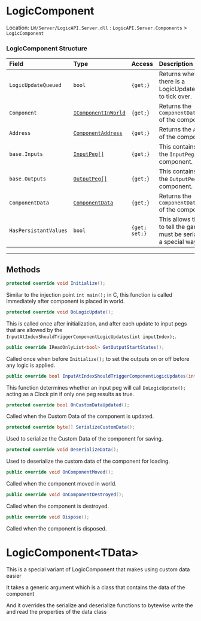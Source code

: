# LogicComponent
Location: `LW/Server/LogicAPI.Server.dll` : `LogicAPI.Server.Components` > `LogicComponent`

### LogicComponent Structure
Field | Type | Access | Description
:-- | :-- | :-- | :--
`LogicUpdateQueued` | `bool` | `{get;}` | Returns whether there is a LogicUpdate waiting to tick over.
`Component` | [`IComponentInWorld`](./CS-IComponentInWorld.md) | `{get;}` | Returns the `ComponentDataManager` of the component.
`Address` | [`ComponentAddress`](./CS-ComponentAddress.md) | `{get;}` | Returns the `Address` of the component.
`base.Inputs` | [`InputPeg[]`](./CS-InputPeg.md) | `{get;}` | This contains a list of the `InputPegs` of the component.
`base.Outputs`| [`OutputPeg[]`](./CS-OutputPeg.md) | `{get;}` | This contains a list of the `OutputPegs` of the component.
`ComponentData` | [`ComponentData`](./CS-ComponentData.md) | `{get;}` | Returns the `ComponentDataManager` of the component.
`HasPersistantValues` | `bool` | `{get; set;}` | This allows the script to tell the game that it must be serialized in a special way.
---
## Methods
```cs
protected override void Initialize();
```
Similar to the injection point `int main();` in C, this function is called immediately after component is placed in world.
&nbsp;
```cs
protected override void DoLogicUpdate();
```
This is called once after initialization, and after each update to input pegs that are allowed by the `InputAtIndexShouldTriggerComponentLogicUpdates(int inputIndex);`.
&nbsp;
```cs
public override IReadOnlyList<bool> GetOutputStartStates();
```
Called once when before `Initialize();` to set the outputs on or off before any logic is applied.
&nbsp;
```cs
public override bool InputAtIndexShouldTriggerComponentLogicUpdates(int inputIndex);
```
This function determines whether an input peg will call `DoLogicUpdate();` acting as a Clock pin if only one peg results as true.
&nbsp;
```cs
protected override bool OnCustomDataUpdated();
```
Called when the Custom Data of the component is updated.
&nbsp;
```cs
protected override byte[] SerializeCustomData();
```
Used to serialize the Custom Data of the component for saving.
&nbsp;
```cs
protected override void DeserializeData();
```
Used to deserialize the custom data of the component for loading.
&nbsp;
```cs
public override void OnComponentMoved();
```
Called when the component moved in world.
&nbsp;
```cs
public override void OnComponentDestroyed();
```
Called when the component is destroyed.
&nbsp;
```cs
public override void Dispose();
```
Called when the component is disposed.
&nbsp;
# LogicComponent\<TData\>
This is a special variant of LogicComponent that makes using custom data easier
  
It takes a generic argument which is a class that contains the data of the component
  
And it overrides the serialize and deserialize functions to bytewise write the and read the properties of the data class
